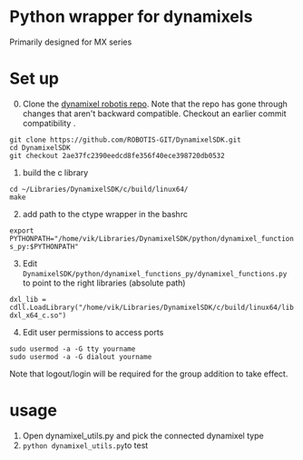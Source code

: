 
# Python wrapper for dynamixels
Primarily designed for MX series

# Set up
0. Clone the [dynamixel robotis repo](https://github.com/ROBOTIS-GIT/DynamixelSDK.git). 
Note that the repo has gone through changes that aren't backward compatible. Checkout an earlier commit compatibility .
```
git clone https://github.com/ROBOTIS-GIT/DynamixelSDK.git  
cd DynamixelSDK
git checkout 2ae37fc2390eedcd8fe356f40ece398720db0532 
```

1. build the c library

```
cd ~/Libraries/DynamixelSDK/c/build/linux64/ 
make 
```

2. add path to the ctype wrapper in the bashrc 

```export PYTHONPATH="/home/vik/Libraries/DynamixelSDK/python/dynamixel_functions_py:$PYTHONPATH"``` 

3. Edit `DynamixelSDK/python/dynamixel_functions_py/dynamixel_functions.py` to point to the right libraries (absolute path)


```dxl_lib = cdll.LoadLibrary("/home/vik/Libraries/DynamixelSDK/c/build/linux64/libdxl_x64_c.so")```

4. Edit user permissions to access ports

```
sudo usermod -a -G tty yourname
sudo usermod -a -G dialout yourname
```
Note that logout/login will be required for the group addition to take effect.


# usage
1. Open dynamixel_utils.py and pick the connected dynamixel type 
2. `python dynamixel_utils.py`to test
